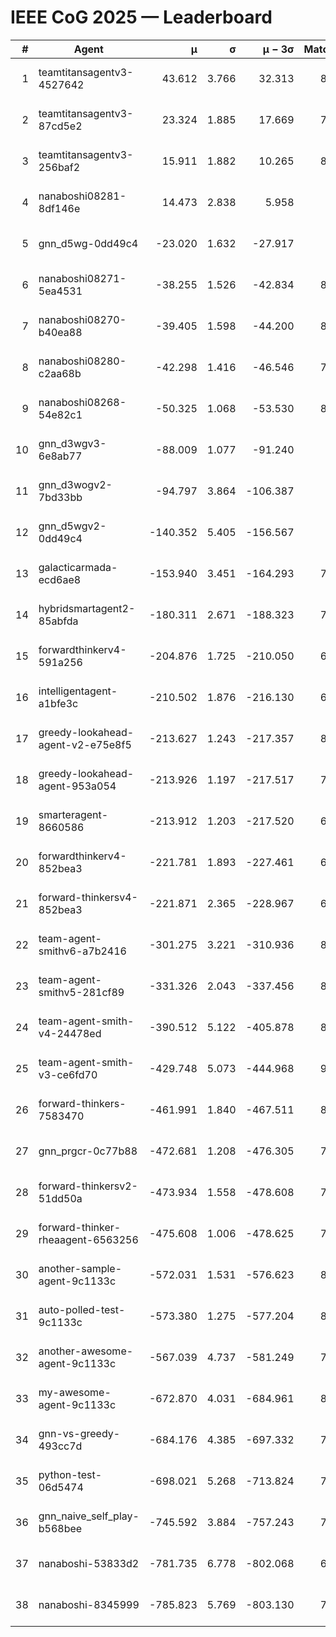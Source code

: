 # IEEE CoG 2025 — Leaderboard

| # | Agent | μ | σ | μ − 3σ | Matches | Updated |
|---:|---|---:|---:|---:|---:|---|
| 1 | teamtitansagentv3-4527642 | 43.612 | 3.766 | 32.313 | 8656 | 2025-08-30 21:27 |
| 2 | teamtitansagentv3-87cd5e2 | 23.324 | 1.885 | 17.669 | 7838 | 2025-08-30 21:27 |
| 3 | teamtitansagentv3-256baf2 | 15.911 | 1.882 | 10.265 | 8374 | 2025-08-30 21:27 |
| 4 | nanaboshi08281-8df146e | 14.473 | 2.838 | 5.958 | 356 | 2025-08-30 21:27 |
| 5 | gnn_d5wg-0dd49c4 | -23.020 | 1.632 | -27.917 | 180 | 2025-08-30 21:27 |
| 6 | nanaboshi08271-5ea4531 | -38.255 | 1.526 | -42.834 | 8498 | 2025-08-30 21:27 |
| 7 | nanaboshi08270-b40ea88 | -39.405 | 1.598 | -44.200 | 8580 | 2025-08-30 21:27 |
| 8 | nanaboshi08280-c2aa68b | -42.298 | 1.416 | -46.546 | 7878 | 2025-08-30 21:27 |
| 9 | nanaboshi08268-54e82c1 | -50.325 | 1.068 | -53.530 | 8140 | 2025-08-30 21:27 |
| 10 | gnn_d3wgv3-6e8ab77 | -88.009 | 1.077 | -91.240 | 238 | 2025-08-30 21:27 |
| 11 | gnn_d3wogv2-7bd33bb | -94.797 | 3.864 | -106.387 | 350 | 2025-08-30 21:27 |
| 12 | gnn_d5wgv2-0dd49c4 | -140.352 | 5.405 | -156.567 | 286 | 2025-08-30 21:27 |
| 13 | galacticarmada-ecd6ae8 | -153.940 | 3.451 | -164.293 | 7980 | 2025-08-30 21:27 |
| 14 | hybridsmartagent2-85abfda | -180.311 | 2.671 | -188.323 | 7233 | 2025-08-30 21:27 |
| 15 | forwardthinkerv4-591a256 | -204.876 | 1.725 | -210.050 | 6973 | 2025-08-30 21:27 |
| 16 | intelligentagent-a1bfe3c | -210.502 | 1.876 | -216.130 | 6967 | 2025-08-30 21:27 |
| 17 | greedy-lookahead-agent-v2-e75e8f5 | -213.627 | 1.243 | -217.357 | 8496 | 2025-08-30 21:27 |
| 18 | greedy-lookahead-agent-953a054 | -213.926 | 1.197 | -217.517 | 7564 | 2025-08-30 21:27 |
| 19 | smarteragent-8660586 | -213.912 | 1.203 | -217.520 | 6853 | 2025-08-30 21:27 |
| 20 | forwardthinkerv4-852bea3 | -221.781 | 1.893 | -227.461 | 6937 | 2025-08-30 21:27 |
| 21 | forward-thinkersv4-852bea3 | -221.871 | 2.365 | -228.967 | 6671 | 2025-08-30 21:27 |
| 22 | team-agent-smithv6-a7b2416 | -301.275 | 3.221 | -310.936 | 8680 | 2025-08-30 21:27 |
| 23 | team-agent-smithv5-281cf89 | -331.326 | 2.043 | -337.456 | 8880 | 2025-08-30 21:27 |
| 24 | team-agent-smith-v4-24478ed | -390.512 | 5.122 | -405.878 | 8058 | 2025-08-30 21:27 |
| 25 | team-agent-smith-v3-ce6fd70 | -429.748 | 5.073 | -444.968 | 9418 | 2025-08-30 21:27 |
| 26 | forward-thinkers-7583470 | -461.991 | 1.840 | -467.511 | 8140 | 2025-08-30 21:27 |
| 27 | gnn_prgcr-0c77b88 | -472.681 | 1.208 | -476.305 | 7710 | 2025-08-30 21:27 |
| 28 | forward-thinkersv2-51dd50a | -473.934 | 1.558 | -478.608 | 7530 | 2025-08-30 21:27 |
| 29 | forward-thinker-rheaagent-6563256 | -475.608 | 1.006 | -478.625 | 7382 | 2025-08-30 21:27 |
| 30 | another-sample-agent-9c1133c | -572.031 | 1.531 | -576.623 | 8640 | 2025-08-30 21:27 |
| 31 | auto-polled-test-9c1133c | -573.380 | 1.275 | -577.204 | 8380 | 2025-08-30 21:27 |
| 32 | another-awesome-agent-9c1133c | -567.039 | 4.737 | -581.249 | 7900 | 2025-08-30 21:27 |
| 33 | my-awesome-agent-9c1133c | -672.870 | 4.031 | -684.961 | 8320 | 2025-08-30 21:27 |
| 34 | gnn-vs-greedy-493cc7d | -684.176 | 4.385 | -697.332 | 7180 | 2025-08-30 21:27 |
| 35 | python-test-06d5474 | -698.021 | 5.268 | -713.824 | 7120 | 2025-08-30 21:27 |
| 36 | gnn_naive_self_play-b568bee | -745.592 | 3.884 | -757.243 | 7080 | 2025-08-30 21:27 |
| 37 | nanaboshi-53833d2 | -781.735 | 6.778 | -802.068 | 6300 | 2025-08-30 21:27 |
| 38 | nanaboshi-8345999 | -785.823 | 5.769 | -803.130 | 7290 | 2025-08-30 21:27 |
